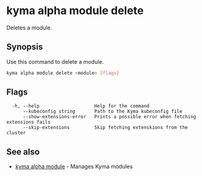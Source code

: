 # kyma alpha module delete

Deletes a module.

## Synopsis

Use this command to delete a module.

```bash
kyma alpha module delete <module> [flags]
```

## Flags

```text
  -h, --help                    Help for the command
      --kubeconfig string       Path to the Kyma kubeconfig file
      --show-extensions-error   Prints a possible error when fetching extensions fails
      --skip-extensions         Skip fetching extenskions from the cluster
```

## See also

* [kyma alpha module](kyma_alpha_module.md) - Manages Kyma modules
